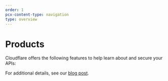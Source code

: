 ```yaml
---
order: 1
pcx-content-type: navigation
type: overview
---
```


# Products

Cloudflare offers the following features to help learn about and secure your APIs: <DirectoryListing path="/products"/>

For additional details, see our [blog post](https://blog.cloudflare.com/api-abuse-detection/).
